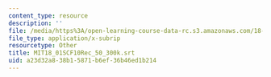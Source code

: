 ```yaml
---
content_type: resource
description: ''
file: /media/https%3A/open-learning-course-data-rc.s3.amazonaws.com/18-01sc-single-variable-calculus-fall-2010/a23d32a838b15871b6ef36b46ed1b214_MIT18_01SCF10Rec_50_300k.vtt
file_type: application/x-subrip
resourcetype: Other
title: MIT18_01SCF10Rec_50_300k.srt
uid: a23d32a8-38b1-5871-b6ef-36b46ed1b214
---
```

